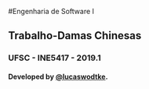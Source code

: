 #Engenharia de Software I
## Trabalho-Damas Chinesas
### UFSC - INE5417 - 2019.1
#### Developed by [@lucaswodtke](https://github.com/lucaswodtke).
